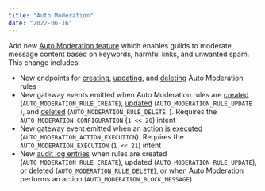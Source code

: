 ```yaml
---
title: "Auto Moderation"
date: "2022-06-16"
---
```


Add new [Auto Moderation feature](/docs/resources/auto-moderation) which enables guilds to moderate message content based on keywords, harmful links, and unwanted spam. This change includes:

* New endpoints for [creating](/docs/resources/auto-moderation#create-auto-moderation-rule), [updating](/docs/resources/auto-moderation#modify-auto-moderation-rule), and [deleting](/docs/resources/auto-moderation#delete-auto-moderation-rule) Auto Moderation rules
* New gateway events emitted when Auto Moderation rules are [created](/docs/events/gateway-events#auto-moderation-rule-create) (`AUTO_MODERATION_RULE_CREATE`), [updated](/docs/events/gateway-events#auto-moderation-rule-update) (`AUTO_MODERATION_RULE_UPDATE `), and [deleted](/docs/events/gateway-events#auto-moderation-rule-delete) (`AUTO_MODERATION_RULE_DELETE `). Requires the `AUTO_MODERATION_CONFIGURATION` (`1 << 20`) intent
* New gateway event emitted when an [action is executed](/docs/events/gateway-events#auto-moderation-action-execution) (`AUTO_MODERATION_ACTION_EXECUTION`). Requires the `AUTO_MODERATION_EXECUTION` (`1 << 21`) intent
* New [audit log entries](/docs/resources/audit-log#audit-log-entry-object-audit-log-events) when rules are created (`AUTO_MODERATION_RULE_CREATE`), updated (`AUTO_MODERATION_RULE_UPDATE`), or deleted (`AUTO_MODERATION_RULE_DELETE`), or when Auto Moderation performs an action (`AUTO_MODERATION_BLOCK_MESSAGE`)
